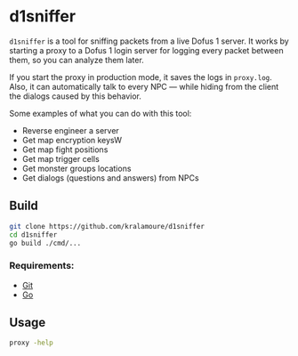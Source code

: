 # d1sniffer

`d1sniffer` is a tool for sniffing packets from a live Dofus 1 server. It works by starting a proxy to a Dofus 1 login
server for logging every packet between them, so you can analyze them later.

If you start the proxy in production mode, it saves the logs in `proxy.log`. Also, it can automatically talk to every
NPC — while hiding from the client the dialogs caused by this behavior.

Some examples of what you can do with this tool:

- Reverse engineer a server
- Get map encryption keysW
- Get map fight positions
- Get map trigger cells
- Get monster groups locations
- Get dialogs (questions and answers) from NPCs

## Build

```sh
git clone https://github.com/kralamoure/d1sniffer
cd d1sniffer
go build ./cmd/...
```

### Requirements:

- [Git](https://git-scm.com/)
- [Go](https://golang.org/)

## Usage

```sh
proxy -help
```
